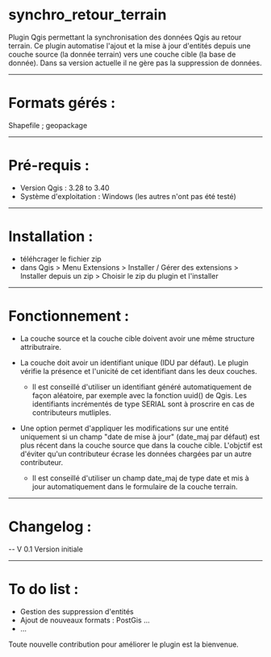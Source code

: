 # synchro_retour_terrain
Plugin Qgis permettant la synchronisation des données Qgis au retour terrain. 
Ce plugin automatise l'ajout et la mise à jour d'entités depuis une couche source (la donnée terrain) vers une couche cible (la base de donnée). Dans sa version actuelle il ne gère pas la suppression de données. 

-----------------

# Formats gérés : 
Shapefile ; geopackage

-----------------
# Pré-requis : 

- Version Qgis : 3.28 to 3.40
- Système d'exploitation : Windows (les autres n'ont pas été testé)

-----------------

# Installation : 
- téléhcrager le fichier zip
- dans Qgis > Menu Extensions > Installer / Gérer des extensions > Installer depuis un zip > Choisir le zip du plugin et l'installer

-----------------

# Fonctionnement : 
- La couche source et la couche cible doivent avoir une même structure attributraire.  
- La couche doit avoir un identifiant unique (IDU par défaut). Le plugin vérifie la présence et l'unicité de cet identifiant dans les deux couches.
  * Il est conseillé d'utiliser un identifiant généré automatiquement de façon aléatoire, par exemple avec la fonction uuid() de Qgis. Les identifiants incrémentés de type SERIAL sont à proscrire en cas de contributeurs mutliples.

- Une option permet d'appliquer les modifications sur une entité uniquement si un champ "date de mise à jour" (date_maj par défaut) est plus récent dans la couche source que dans la couche cible. L'objctif est d'éviter qu'un contributeur écrase les données chargées par un autre contributeur. 
  * Il est conseillé d'utiliser un champ date_maj de type date et mis à jour automatiquement dans le formulaire de la couche terrain. 

-----------------

# Changelog :
-- V 0.1
    Version initiale

----------------

# To do list : 
- Gestion des suppression d'entités
- Ajout de nouveaux formats : PostGis ...
- ...

Toute nouvelle contribution pour améliorer le plugin est la bienvenue. 
